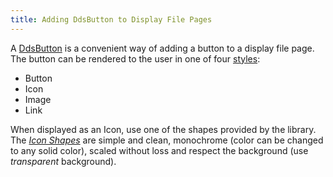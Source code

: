 ```yaml
---
title: Adding DdsButton to Display File Pages
---
```


A [DdsButton](/reference/asna-qsys-expo/expo-tags/dds-button-tag-helper) is a convenient way of adding a button to a display file page. The button can be rendered to the user in one of four [styles](/reference/asna-qsys-expo/expo-tags/dds-button-tag-helper/button-styles.html):
 + Button
 + Icon
 + Image
 + Link

When displayed as an Icon, use one of the shapes provided by the library. The [*Icon Shapes*](/reference/asna-qsys-expo/expo-tags/dds-button-icon-reference.html) are simple and clean, monochrome (color can be changed to any solid color), scaled without loss and respect the background (use *transparent* background).
